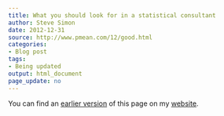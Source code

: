 ```yaml
---
title: What you should look for in a statistical consultant
author: Steve Simon
date: 2012-12-31
source: http://www.pmean.com/12/good.html
categories:
- Blog post
tags:
- Being updated
output: html_document
page_update: no
---
```


You can find an [earlier version][sim1] of this page on my [website][sim2].

[sim1]: http://www.pmean.com/12/good.html
[sim2]: http://www.pmean.com

